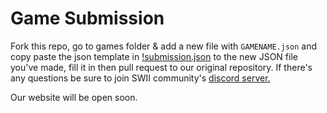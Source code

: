 # Game Submission

Fork this repo, go to games folder & add a new file with `GAMENAME.json` and copy paste the json template in [!submission.json](https://github.com/meaboflash/Games/blob/main/templates/!submission.json) to the new JSON file you've made, fill it in then pull request to our original repository. If there's any questions be sure to join SWII community's [discord server.](https://discord.gg/dwKv2frEQZ)


Our website will be open soon.